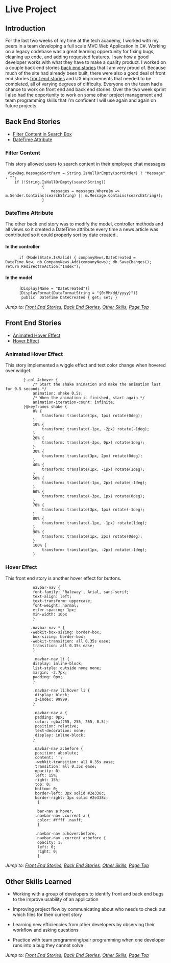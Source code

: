 # Live Project

## Introduction

For the last two weeks of my time at the tech academy, I worked with my peers in a team developing a full scale MVC Web Application in C#. Working on a legacy codebase was a great learning oppertunity for fixing bugs, cleaning up code, and adding requested features. I saw how a good developer works with what they have to make a quality product. I worked on a couple back end stories [back end stories](#back-end-stories) that I am very proud of. Because much of the site had already been built, there were also a good deal of front end stories [front end stories](#front-end-stories) and UX improvements that needed to be completed, all of varying degrees of difficulty. Everyone on the team had a chance to work on front end and back end stories. Over the two week sprint I also had the opportunity to work on some other project management and team programming skills that I'm confident I will use again and again on future projects.</p>

## Back End Stories
* [Filter Content in Search Box](#filter-content)
* [DateTime Attribute](#datetime-attribute)




### Filter Content
This story allowed users to search content in their employee chat messages

     ViewBag.MessageSortParm = String.IsNullOrEmpty(sortOrder) ? "Message" : "";
        if (!String.IsNullOrEmpty(searchString))
                    {
                        messages = messages.Where(m => m.Sender.Contains(searchString) || m.Message.Contains(searchString));
                    }
 
 ### DateTime Attribute
The other back end story was to modify the model, controller methods and all views so it created a DateTime attribute every time a news article was contributed so it could properly sort by date created..


#### In the controller

          if (ModelState.IsValid) { companyNews.DateCreated = DateTime.Now; db.CompanyNews.Add(companyNews); db.SaveChanges(); return RedirectToAction("Index");
#### In the model
          [Display(Name = "DateCreated")]
          [DisplayFormat(DataFormatString = "{0:MM/dd/yyyy}")]
           public  DateTime DateCreated { get; set; }


*Jump to: [Front End Stories](#front-end-stories), [Back End Stories](#back-end-stories), [Other Skills](#other-skills-learned), [Page Top](#live-project)*


## Front End Stories
* [Animated Hover Effect](#animated-hover-effect)
* [Hover Effect](#hover-effect)

### Animated Hover Effect
This story implemented a wiggle effect and text color change when hovered over widget.


            }.col-4:hover {
                /* Start the shake animation and make the animation last for 0.5 seconds */
                animation: shake 0.5s;
                /* When the animation is finished, start again */
                animation-iteration-count: infinite;
            }@keyframes shake {
                0% {
                    transform: translate(1px, 1px) rotate(0deg);
                }
                10% {
                    transform: translate(-1px, -2px) rotate(-1deg);
                }
                20% {
                    transform: translate(-3px, 0px) rotate(1deg);
                }
                30% {
                    transform: translate(3px, 2px) rotate(0deg);
                }
                40% {
                    transform: translate(1px, -1px) rotate(1deg);
                }
                50% {
                    transform: translate(-1px, 2px) rotate(-1deg);
                }
                60% {
                    transform: translate(-3px, 1px) rotate(0deg);
                }
                70% {
                    transform: translate(3px, 1px) rotate(-1deg);
                }
                80% {
                    transform: translate(-1px, -1px) rotate(1deg);
                }
                90% {
                    transform: translate(1px, 2px) rotate(0deg);
                }
                100% {
                    transform: translate(1px, -2px) rotate(-1deg);
                }

 ### Hover Effect
This front end story is another hover effect for buttons.

                navbar-nav {
                font-family: 'Raleway', Arial, sans-serif;
                text-align: left;
                text-transform: uppercase;
                font-weight: normal;
                etter-spacing: 1px;
                min-width: 10px
                }
                
               .navbar-nav * {
               -webkit-box-sizing: border-box;
                box-sizing: border-box;
               -webkit-transition: all 0.35s ease;
                transition: all 0.35s ease;
                }
                
                .navbar-nav li { 
                display: inline-block;
                list-style: outside none none;
                margin: -2.7px;
                padding: 0px;
                }
                
                .navbar-nav li:hover li {
                 display: block;
                 z-index: 99999;
                } 
                
                .navbar-nav a {
                 padding: 0px;
                 color: rgba(255, 255, 255, 0.5);
                 position: relative;
                 text-decoration: none;
                 display: inline-block;
                }
                
                .navbar-nav a:before {
                 position: absolute;
                 content: '';
                 -webkit-transition: all 0.35s ease;
                 transition: all 0.35s ease;
                 opacity: 0;
                 left: 15%;
                 right: 15%;
                 top: 0;
                 bottom: 0;
                 border-left: 3px solid #2e338c;
                 border-right: 3px solid #2e338c;
                  } 
                  
                  bar-nav a:hover,
                 .navbar-nav .current a {
                  color: #ffff .navff;
                  }

                 .navbar-nav a:hover:before,
                 .navbar-nav .current a:before {
                  opacity: 1;
                  left: 0;
                  right: 0;
                  }
                  
*Jump to: [Front End Stories](#front-end-stories), [Back End Stories](#back-end-stories), [Other Skills](#other-skills-learned), [Page Top](#live-project)*

## Other Skills Learned
* Working with a group of developers to identify front and back end bugs to the improve usability of an application

* Improving project flow by communicating about who needs to check out which files for their current story

* Learning new efficiencies from other developers by observing their workflow and asking questions

* Practice with team programming/pair programming when one developer runs into a bug they cannot solve

*Jump to: [Front End Stories](#front-end-stories), [Back End Stories](#back-end-stories), [Other Skills](#other-skills-learned), [Page Top](#live-project)*

                  

                   

                       
                 


               

                 

       
   
 
